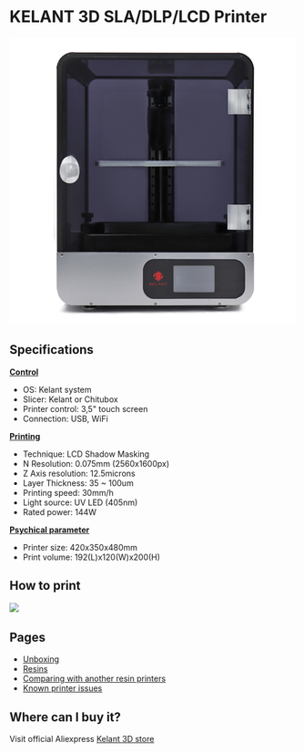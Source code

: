 <h1>KELANT 3D SLA/DLP/LCD Printer</h1>

<img src="https://github.com/Kelant3D/Kelant-S400/blob/master/web/kelant3d.jpg" />

<h2>Specifications</h2>
<u><b>Control</b></u>
<ul>
  <li>OS: Kelant system</li>
 <li>Slicer: Kelant or Chitubox</li>
 <li>Printer control: 3,5" touch screen</li>
 <li>Connection: USB, WiFi</li>
</ul>
<u><b>Printing</b></u>
<ul>
 <li>Technique: LCD Shadow Masking</li>
 <li>N Resolution: 0.075mm (2560x1600px)</li>
 <li>Z Axis resolution: 12.5microns</li>
 <li>Layer Thickness: 35 ~ 100um</li>
 <li>Printing speed: 30mm/h</li>
 <li>Light source: UV LED (405nm)</li>
 <li>Rated power: 144W</li>
</ul>
<u><b>Psychical parameter</u></b>
<ul>
 <li>Printer size: 420x350x480mm</li>
 <li>Print volume: 192(L)x120(W)x200(H)</li>
</ul>

<h2>How to print</h2>
<a href="https://www.youtube.com/watch?v=tZRK0-5ZPNM" target="_blank"><img src="https://img.youtube.com/vi/tZRK0-5ZPNM/maxresdefault.jpg" /></a>

<h2>Pages</h2>
  <ul>
    <li><a href="https://github.com/Kelant3D/Kelant-S400/blob/master/docs/unboxing.md">Unboxing</a></li>
    <li><a href="https://github.com/Kelant3D/Kelant-S400/blob/master/docs/resin.md">Resins</a></li>
    <li><a href="https://github.com/Kelant3D/Kelant-S400/blob/master/docs/comparing.md">Comparing with another resin printers</a></li>
    <li><a href="https://github.com/Kelant3D/Kelant-S400/blob/master/docs/known-issues.md">Known printer issues</a></li>
  </ul>

<h2>Where can I buy it?</h2>
Visit official Aliexpress <a href="https://kelant.aliexpress.com/store/4503053" target="_blank">Kelant 3D store</a>
